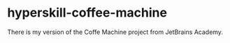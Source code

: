 # hyperskill-coffee-machine
There is my version of the Coffe Machine project from JetBrains Academy.
